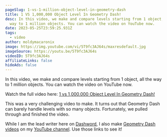 ```yaml
---
pageSlug: 1-vs-1-million-object-level-in-geometry-dash
title: 1 VS 1,000,000 Object Level In Geometry Dash!
desc: In this video, we make and compare levels starting from 1 object, all the
  way to 1 million objects. You can watch the video on YouTube now.
date: 2023-05-25T23:59:25.931Z
tags:
  - video
author: moldymacaronix
image: https://img.youtube.com/vi/5T9fc3AJ64s/maxresdefault.jpg
imageSource: https://youtu.be/5T9fc3AJ64s
videoID: 5T9fc3AJ64s
affiliateLinks: false
hideAds: false
---
```

In this video, we make and compare levels starting from 1 object, all the way to 1 million objects. You can watch the video on YouTube now.

Watch the full video here: [1 vs 1,000,000 Object Level In Geometry Dash!](https://youtu.be/5T9fc3AJ64s)

This was a very challenging video to make. It turns out that Geometry Dash can barely handle levels with so many objects. Fortunately, we pulled through and finished the video.

While I am the lead writer here on [Dashword](/authors/moldymacaronix/), I also make [Geometry Dash videos](https://www.youtube.com/channel/UCseHDTIJ6ecGo2WcNAFLFCg/videos) on my [YouTube channel](https://www.youtube.com/channel/UCseHDTIJ6ecGo2WcNAFLFCg). Use those links to see it!